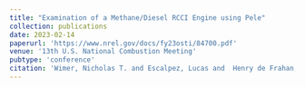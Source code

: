 ```yaml
---
title: "Examination of a Methane/Diesel RCCI Engine using Pele"
collection: publications
date: 2023-02-14
paperurl: 'https://www.nrel.gov/docs/fy23osti/84700.pdf'
venue: '13th U.S. National Combustion Meeting'
pubtype: 'conference'
citation: 'Wimer, Nicholas T. and Escalpez, Lucas and  Henry de Frahan, Marc and  Rahimi, Mohammad and Hassanaly, Malik and Perry, Bruce and Rood, Jon and Yellapantula, Shashank and Sitaraman, Hariswaran and Martin, Michael and Doronina, Olga and Nadakkal Appukuttan, Sreejith and Reith, Martin and Day, Marc. &quot;Examination of a Methane/Diesel RCCI Engine using Pele.&quot; <i> 13th U.S. National Combustion Meeting</i>, 2023.'
---
```

